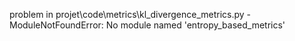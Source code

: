problem in projet\code\metrics\kl_divergence_metrics.py - ModuleNotFoundError: No module named 'entropy_based_metrics'
